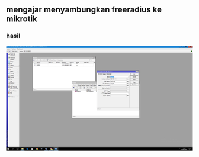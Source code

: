 ---
---
## mengajar menyambungkan freeradius ke mikrotik

### hasil
![assets](/assets/Capture.JPGberhasil.JPG)
